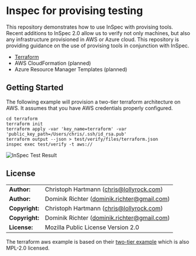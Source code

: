 # Inspec for provising testing

This repository demonstrates how to use InSpec with provising tools. Recent additions to InSpec 2.0 allow us to verify not only machines, but also any infrastructure provisioned in AWS or Azure cloud. This repository is providing guidance on the use of provising tools in conjunction with InSpec.

- [Terraform](terraform/README.md)
- AWS CloudFormation (planned)
- Azure Resource Manager Templates (planned)

## Getting Started

The following example will provision a two-tier terraform architecture on AWS. It assumes that you have AWS credentials properly configured.

```
cd terraform
terraform init
terraform apply -var 'key_name=terraform' -var 'public_key_path=/Users/chris/.ssh/id_rsa.pub'
terraform output --json > test/verify/files/terraform.json
inspec exec test/verify -t aws://
```

![InSpec Test Result](docs/terraform.png)

## License

|  |  |
| ------ | --- |
| **Author:** | Christoph Hartmann (<chris@lollyrock.com>) |
| **Author:** | Dominik Richter (<dominik.richter@gmail.com>) |
| **Copyright:** | Christoph Hartmann (<chris@lollyrock.com>) |
| **Copyright:** | Dominik Richter (<dominik.richter@gmail.com>) |
| **License:** | Mozilla Public License Version 2.0 |

The terraform aws example is based on their [two-tier example](https://github.com/terraform-providers/terraform-provider-aws/tree/master/examples/two-tier) which is also MPL-2.0 licensed.

